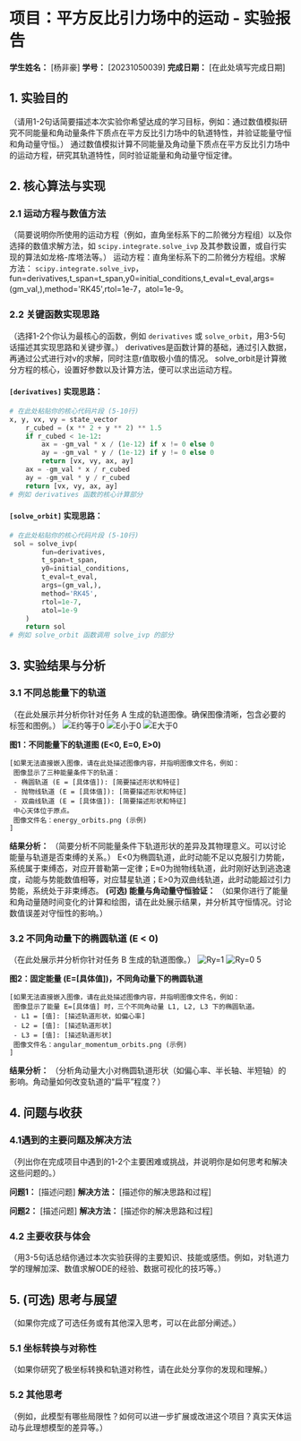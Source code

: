 # 项目：平方反比引力场中的运动 - 实验报告

**学生姓名：** [杨非豪]
**学号：** [20231050039]
**完成日期：** [在此处填写完成日期]

## 1. 实验目的

（请用1-2句话简要描述本次实验你希望达成的学习目标，例如：通过数值模拟研究不同能量和角动量条件下质点在平方反比引力场中的轨道特性，并验证能量守恒和角动量守恒。）
通过数值模拟计算不同能量及角动量下质点在平方反比引力场中的运动方程，研究其轨道特性，同时验证能量和角动量守恒定律。

## 2. 核心算法与实现

### 2.1 运动方程与数值方法
（简要说明你所使用的运动方程（例如，直角坐标系下的二阶微分方程组）以及你选择的数值求解方法，如 `scipy.integrate.solve_ivp` 及其参数设置，或自行实现的算法如龙格-库塔法等。）
运动方程：直角坐标系下的二阶微分方程组。求解方法： `scipy.integrate.solve_ivp`，fun=derivatives,t_span=t_span,y0=initial_conditions,t_eval=t_eval,args=(gm_val,),method='RK45',rtol=1e-7，atol=1e-9。
   
### 2.2 关键函数实现思路
（选择1-2个你认为最核心的函数，例如 `derivatives` 或 `solve_orbit`，用3-5句话描述其实现思路和关键步骤。）
derivatives是函数计算的基础，通过引入数据，再通过公式进行对v的求解，同时注意r值取极小值的情况。
solve_orbit是计算微分方程的核心，设置好参数以及计算方法，便可以求出运动方程。
#### `[derivatives]` 实现思路：

```python
# 在此处粘贴你的核心代码片段 (5-10行)
x, y, vx, vy = state_vector
    r_cubed = (x ** 2 + y ** 2) ** 1.5
    if r_cubed < 1e-12:
        ax = -gm_val * x / (1e-12) if x != 0 else 0
        ay = -gm_val * y / (1e-12) if y != 0 else 0
        return [vx, vy, ax, ay]
    ax = -gm_val * x / r_cubed
    ay = -gm_val * y / r_cubed
    return [vx, vy, ax, ay]
# 例如 derivatives 函数的核心计算部分
```

#### `[solve_orbit]` 实现思路：

```python
# 在此处粘贴你的核心代码片段 (5-10行)
 sol = solve_ivp(
        fun=derivatives,
        t_span=t_span,
        y0=initial_conditions,
        t_eval=t_eval,
        args=(gm_val,),
        method='RK45',
        rtol=1e-7,
        atol=1e-9
    )
    return sol
# 例如 solve_orbit 函数调用 solve_ivp 的部分
```

## 3. 实验结果与分析

### 3.1 不同总能量下的轨道

（在此处展示并分析你针对任务 A 生成的轨道图像。确保图像清晰，包含必要的标签和图例。）
![E约等于0](https://github.com/user-attachments/assets/6eca6aa2-4237-445f-ad3b-a4686140f101)
![E小于0](https://github.com/user-attachments/assets/02f9ad90-1f20-4e49-9089-67179b46aa95)
![E大于0](https://github.com/user-attachments/assets/24baf9c1-a97d-4078-a7a0-c22ca8da7964)

**图1：不同能量下的轨道图 (E<0, E=0, E>0)**

```
[如果无法直接嵌入图像，请在此处描述图像内容，并指明图像文件名，例如：
 图像显示了三种能量条件下的轨道：
 - 椭圆轨道 (E = [具体值]): [简要描述形状和特征]
 - 抛物线轨道 (E = [具体值]): [简要描述形状和特征]
 - 双曲线轨道 (E = [具体值]): [简要描述形状和特征]
 中心天体位于原点。
 图像文件名：energy_orbits.png (示例)
]
```

**结果分析：**
（简要分析不同能量条件下轨道形状的差异及其物理意义。可以讨论能量与轨道是否束缚的关系。）
E<0为椭圆轨道，此时动能不足以克服引力势能，系统属于束缚态，对应开普勒第一定律；E≈0为抛物线轨道，此时刚好达到逃逸速度，动能与势能数值相等，对应彗星轨道；E>0为双曲线轨道，此时动能超过引力势能，系统处于非束缚态。
**(可选) 能量与角动量守恒验证：**
（如果你进行了能量和角动量随时间变化的计算和绘图，请在此处展示结果，并分析其守恒情况。讨论数值误差对守恒性的影响。）

### 3.2 不同角动量下的椭圆轨道 (E < 0)

（在此处展示并分析你针对任务 B 生成的轨道图像。）
![Ry=1](https://github.com/user-attachments/assets/3651a8ac-dc14-4e1f-baeb-1b2b0b50b79b)
![Ry=0 5](https://github.com/user-attachments/assets/9b6226d6-5f74-42fc-956f-3009711eb67c)

**图2：固定能量 (E=[具体值])，不同角动量下的椭圆轨道**

```
[如果无法直接嵌入图像，请在此处描述图像内容，并指明图像文件名，例如：
 图像显示了能量 E=[具体值] 时，三个不同角动量 L1, L2, L3 下的椭圆轨道。
 - L1 = [值]: [描述轨道形状，如偏心率]
 - L2 = [值]: [描述轨道形状]
 - L3 = [值]: [描述轨道形状]
 图像文件名：angular_momentum_orbits.png (示例)
]
```

**结果分析：**
（分析角动量大小对椭圆轨道形状（如偏心率、半长轴、半短轴）的影响。角动量如何改变轨道的“扁平”程度？）

## 4. 问题与收获

### 4.1遇到的主要问题及解决方法
（列出你在完成项目中遇到的1-2个主要困难或挑战，并说明你是如何思考和解决这些问题的。）

**问题1：** [描述问题]
**解决方法：** [描述你的解决思路和过程]

**问题2：** [描述问题]
**解决方法：** [描述你的解决思路和过程]

### 4.2 主要收获与体会
（用3-5句话总结你通过本次实验获得的主要知识、技能或感悟。例如，对轨道力学的理解加深、数值求解ODE的经验、数据可视化的技巧等。）

## 5. (可选) 思考与展望

（如果你完成了可选任务或有其他深入思考，可以在此部分阐述。）

### 5.1 坐标转换与对称性
（如果你研究了极坐标转换和轨道对称性，请在此处分享你的发现和理解。）

### 5.2 其他思考
（例如，此模型有哪些局限性？如何可以进一步扩展或改进这个项目？真实天体运动与此理想模型的差异等。）

